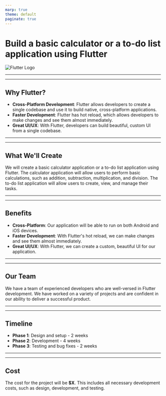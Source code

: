 ```yaml
---
marp: true
theme: default
paginate: true
---
```

# Build a basic calculator or a to-do list application using Flutter

![Flutter Logo](https://upload.wikimedia.org/wikipedia/commons/thumb/8/82/Flutter_logo.svg/1200px-Flutter_logo.svg.png)

---

---
## Why Flutter? 

- **Cross-Platform Development**: Flutter allows developers to create a single codebase and use it to build native, cross-platform applications. 
- **Faster Development**: Flutter has hot reload, which allows developers to make changes and see them almost immediately. 
- **Great UI/UX**: With Flutter, developers can build beautiful, custom UI from a single codebase. 

---

---
## What We'll Create 

We will create a basic calculator application or a to-do list application using Flutter. The calculator application will allow users to perform basic calculations, such as addition, subtraction, multiplication, and division. The to-do list application will allow users to create, view, and manage their tasks. 

--- 

---
## Benefits 

- **Cross-Platform**: Our application will be able to run on both Android and iOS devices. 
- **Faster Development**: With Flutter's hot reload, we can make changes and see them almost immediately. 
- **Great UI/UX**: With Flutter, we can create a custom, beautiful UI for our application. 

--- 

---
## Our Team 

We have a team of experienced developers who are well-versed in Flutter development. We have worked on a variety of projects and are confident in our ability to deliver a successful product. 

---

---
## Timeline 

- **Phase 1**: Design and setup - 2 weeks 
- **Phase 2**: Development - 4 weeks 
- **Phase 3**: Testing and bug fixes - 2 weeks 

---

---
## Cost 

The cost for the project will be **$X**. This includes all necessary development costs, such as design, development, and testing.
  

